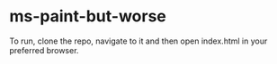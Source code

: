 # ms-paint-but-worse

To run, clone the repo, navigate to it and then open index.html in your preferred browser.
